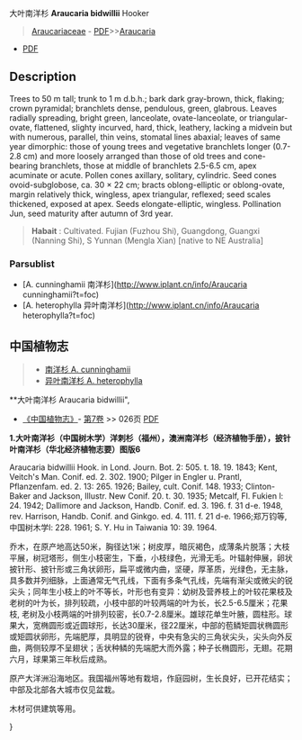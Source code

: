 大叶南洋杉 **Araucaria bidwillii** Hooker

> [Araucariaceae](http://www.iplant.cn/info/Araucariaceae?t=foc) - [PDF](http://www.iplant.cn/foc/pdf/Araucariaceae.pdf)>>[Araucaria](http://www.iplant.cn/info/Araucaria?t=foc)
 - [PDF](http://www.iplant.cn/foc/pdf/Araucaria.pdf)

## Description

Trees to 50 m tall; trunk to 1 m d.b.h.; bark dark gray-brown, thick, flaking; crown pyramidal; branchlets dense, pendulous, green, glabrous. Leaves radially spreading, bright green, lanceolate, ovate-lanceolate, or triangular-ovate, flattened, slighty incurved, hard, thick, leathery, lacking a midvein but with numerous, parallel, thin veins, stomatal lines abaxial; leaves of same year dimorphic: those of young trees and vegetative branchlets longer (0.7-2.8 cm) and more loosely arranged than those of old trees and cone-bearing branchlets, those at middle of branchlets 2.5-6.5 cm, apex acuminate or acute. Pollen cones axillary, solitary, cylindric. Seed cones ovoid-subglobose, ca. 30 ×  22 cm; bracts oblong-elliptic or oblong-ovate, margin relatively thick, wingless, apex triangular, reflexed; seed scales thickened, exposed at apex. Seeds elongate-elliptic, wingless. Pollination Jun, seed maturity after autumn of 3rd year.


> **Habait** : 
> Cultivated. Fujian (Fuzhou Shi), Guangdong, Guangxi (Nanning Shi), S Yunnan (Mengla Xian) [native to NE Australia]

### Parsublist

* [A.  cunninghamii  南洋杉](http://www.iplant.cn/info/Araucaria cunninghamii?t=foc)
* [A.  heterophylla  异叶南洋杉](http://www.iplant.cn/info/Araucaria heterophylla?t=foc)

## 中国植物志

> * [南洋杉  A.  cunninghamii](Araucaria-cunninghamii-南洋杉.md)
> * [异叶南洋杉  A.  heterophylla](Araucaria-heterophylla-异叶南洋杉.md)


**大叶南洋杉 Araucaria bidwillii",

* [《中国植物志》](http://www.iplant.cn/frps)- [第7卷](http://www.iplant.cn/frps/vol/7) >> 026页 [PDF](http://www.iplant.cn/frps/pdf/7/026.pdf)


**1.大叶南洋衫（中国树木学）洋刺杉（福州），澳洲南洋杉（经济植物手册），披针叶南洋杉（华北经济植物志要）图版6**

Araucaria bidwillii Hook. in Lond. Journ. Bot. 2: 505. t. 18. 19. 1843; Kent, Veitch's Man. Conif. ed. 2. 302. 1900; Pilger in Engler u. Prantl, Pflanzenfam. ed. 2. 13: 265. 1926; Bailey, cult. Conif. 148. 1933; Clinton-Baker and Jackson, Illustr. New Conif. 20. t. 30. 1935; Metcalf, Fl. Fukien l: 24. 1942; Dallimore and Jackson, Handb. Conif. ed. 3. 196. f. 31 d-e. 1948, rev. Harrison, Handb. Conif. and Ginkgo. ed. 4. 111. f. 21 d-e. 1966;郑万钧等, 中国树木学l: 228. 1961; S. Y. Hu in Taiwania 10: 39. 1964.

乔木，在原产地高达50米，胸径达1米；树皮厚，暗灰褐色，成薄条片脱落；大枝平展，树冠塔形，侧生小枝密生，下垂，小枝绿色，光滑无毛。叶辐射伸展，卵状披针形、披针形或三角状卵形，扁平或微内曲，坚硬，厚革质，光绿色，无主脉，具多数并列细脉，上面通常无气孔线，下面有多条气孔线，先端有渐尖或微尖的锐尖头；同年生小枝上的叶不等长，叶形也有变异：幼树及营养枝上的叶较花果枝及老树的叶为长，排列较疏，小枝中部的叶较两端的叶为长，长2.5-6.5厘米；花果枝, 老树及小枝两端的叶排列较密，长0.7-2.8厘米。雄球花单生叶腋，圆柱形。球果大，宽椭圆形或近圆球形，长达30厘米，径22厘米，中部的苞鳞矩圆状椭圆形或矩圆状卵形，先端肥厚，具明显的锐脊，中央有急尖的三角状尖头，尖头向外反曲，两侧较厚不呈翅状；舌状种鳞的先端肥大而外露；种子长椭圆形，无翅。花期六月，球果第三年秋后成熟。

原产大洋洲沿海地区。我国福州等地有栽培，作庭园树，生长良好，已开花结实；中部及北部各大城市仅见盆栽。

木材可供建筑等用。

}